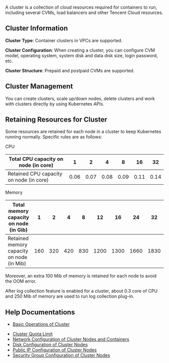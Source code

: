 A cluster is a collection of cloud resources required for containers to run, including several CVMs, load balancers and other Tencent Cloud resources.

## Cluster Information

**Cluster Type**: Container clusters in VPCs are supported.

**Cluster Configuration**: When creating a cluster, you can configure CVM model, operating system, system disk and data disk size, login password, etc.

**Cluster Structure**: Prepaid and postpaid CVMs are supported.

## Cluster Management
You can create clusters, scale up/down nodes, delete clusters and work with clusters directly by using Kubernetes APIs.

## Retaining Resources for Cluster
Some resources are retained for each node in a cluster to keep Kubernetes running normally. Specific rules are as follows:

CPU

| Total CPU capacity on node (in core) | 1 | 2 | 4 | 8 | 16 | 32 |
| --------------- | ---- | ---- | ---- | ---- | ---- | ---- |
| Retained CPU capacity on node (in core) | 0.06 | 0.07 | 0.08 | 0.09 | 0.11 | 0.14 |

Memory

| Total memory capacity on node (in Gib) | 1 | 2 | 4 | 8 | 12 | 16 | 24 | 32 | 48 |
| ---------------- | --- | --- | --- | --- | ---- | ---- | ---- | ---- | ---- |
| Retained memory capacity on node (in Mib) | 160 | 320 | 420 | 830 | 1200 | 1300 | 1660 | 1830 | 2420 |

Moreover, an extra 100 Mib of memory is retained for each node to avoid the OOM error.

After log collection feature is enabled for a cluster, about 0.3 core of CPU and 250 Mib of memory are used to run log collection plug-in.

## Help Documentations
- [Basic Operations of Cluster](https://intl.cloud.tencent.com/document/product/457/9091)
<!--- [Cluster Lifecycle](https://cloud.tencent.com/document/product/457/9092)-->
- [Cluster Quota Limit](https://intl.cloud.tencent.com/document/product/457/9087)
- [Network Configuration of Cluster Nodes and Containers](https://intl.cloud.tencent.com/document/product/457/9083)
- [Disk Configuration of Cluster Nodes](https://intl.cloud.tencent.com/document/product/457/9086)
- [Public IP Configuration of Cluster Nodes](https://intl.cloud.tencent.com/document/product/457/9085)
- [Security Group Configuration of Cluster Nodes](https://intl.cloud.tencent.com/document/product/457/9084)

